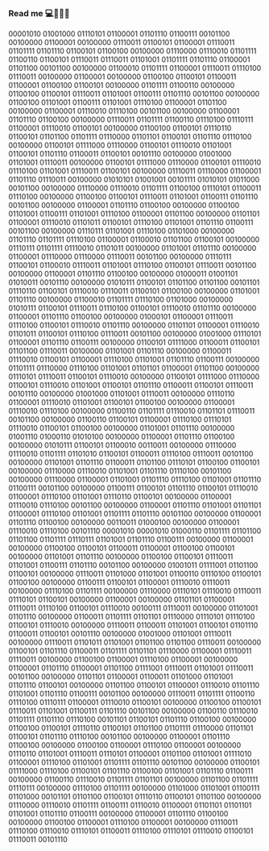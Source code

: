 ### Read me 💻💾😂📂
00001010 01001000 01110101 01100001 01101110 01100111 00101100 00100000 01100001 00100000 01110011 01100101 01100001 01110011 01101111 01101110 01100101 01100100 00100000 01110000 01110010 01101111 01100110 01100101 01110011 01110011 01101001 01101111 01101110 01100001 01101100 00101100 00100000 01100010 01101111 01100001 01110011 01110100 01110011 00100000 01100001 00100000 01100100 01100101 01100011 01100001 01100100 01100101 00100000 01101111 01100110 00100000 01100100 01100101 01110011 01101001 01100111 01101110 00101100 00100000 01100100 01101001 01100111 01101001 01110100 01100001 01101100 00100000 01100001 01110010 01110100 00101100 00100000 01100001 01101110 01100100 00100000 01110011 01101111 01100110 01110100 01110111 01100001 01110010 01100101 00100000 01100100 01100101 01110110 01100101 01101100 01101111 01110000 01101101 01100101 01101110 01110100 00100000 01100101 01111000 01110000 01100101 01110010 01101001 01100101 01101110 01100011 01100101 00101110 00100000 01001000 01101001 01110011 00100000 01100101 01111000 01110000 01100101 01110010 01110100 01101001 01110011 01100101 00100000 01110011 01110000 01100001 01101110 01110011 00100000 01010101 01001001 00101111 01010101 01011000 00101100 00100000 01110000 01110010 01101111 01100100 01110101 01100011 01110100 00100000 01100100 01100101 01110011 01101001 01100111 01101110 00101100 00100000 01100001 01101110 01100100 00100000 01100100 01101001 01100111 01101001 01110100 01100001 01101100 00100000 01101101 01100001 01110010 01101011 01100101 01110100 01101001 01101110 01100111 00101100 00100000 01110111 01101001 01110100 01101000 00100000 01101110 01101111 01110100 01100001 01100010 01101100 01100101 00100000 01110111 01101111 01110010 01101011 00100000 01101001 01101110 00100000 01100001 01110000 01110000 01110011 00101100 00100000 01110111 01100101 01100010 01110011 01101001 01110100 01100101 01110011 00101100 00100000 01100001 01101110 01100100 00100000 01000011 01001101 01010011 00101110 00100000 01010111 01100101 01101100 01101100 00101101 01110110 01100101 01110010 01110011 01100101 01100100 00100000 01101001 01101110 00100000 01100010 01101111 01110100 01101000 00100000 01010111 01100101 01110011 01110100 01100101 01110010 01101110 00100000 01100001 01101110 01100100 00100000 01000101 01100001 01110011 01110100 01100101 01110010 01101110 00100000 01101101 01100001 01110010 01101011 01100101 01110100 01110011 00101100 00100000 01001000 01110101 01100001 01101110 01100111 00100000 01100101 01111000 01100011 01100101 01101100 01110011 00100000 01101001 01101110 00100000 01100011 01110010 01100101 01100001 01110100 01101001 01101110 01100111 00100000 01101111 01110000 01110100 01101001 01101101 01100001 01101100 00100000 01110101 01110011 01100101 01110010 00100000 01100101 01111000 01110000 01100101 01110010 01101001 01100101 01101110 01100011 01100101 01110011 00101110 00100000 01001000 01101001 01110011 00100000 01110110 01100001 01110010 01101001 01100101 01100100 00100000 01100001 01110010 01110100 00100000 01100110 01101111 01110010 01101101 01110011 00101100 00100000 01100110 01100101 01100001 01110100 01110101 01110010 01100101 01100100 00100000 01101001 01101110 00100000 01001110 01000110 01010100 00100000 01100001 01101110 01100100 00100000 01010111 01100101 01100010 00110011 00100000 01110000 01110010 01101111 01101010 01100101 01100011 01110100 01110011 00101100 00100000 01101001 01101110 01100011 01101100 01110101 01100100 01100101 00100000 01110000 01110010 01101001 01101110 01110100 00101100 00100000 01110000 01100001 01101001 01101110 01110100 01101001 01101110 01100111 00101100 00100000 01100111 01100101 01101110 01100101 01110010 01100001 01110100 01101001 01110110 01100101 00100000 01100001 01110010 01110100 00101100 00100000 01100001 01101110 01101001 01101101 01100001 01110100 01101001 01101111 01101110 00101100 00100000 01100001 01101110 01100100 00100000 00110011 01000100 00100000 01100001 01110010 01110100 00101110 00001010 00001010 01000110 01101111 01101100 01101100 01101111 01110111 01101001 01101110 01100111 00100000 01100001 00100000 01100100 01100101 01100011 01100001 01100100 01100101 00100000 01101001 01101110 00100000 01100100 01100101 01110011 01101001 01100111 01101110 00101100 00100000 01001011 01111001 01101100 01100101 00100000 01110011 01101000 01101001 01100110 01110100 01100101 01100100 00100000 01100111 01100101 01100001 01110010 01110011 00100000 01110100 01101111 00100000 01110000 01110101 01110010 01110011 01110101 01100101 00100000 01100001 00100000 01101101 01100001 01110011 01110100 01100101 01110010 00100111 01110011 00100000 01101001 01101110 00100000 01100011 01101111 01101101 01110000 01110101 01110100 01100101 01110010 00100000 01110011 01100011 01101001 01100101 01101110 01100011 01100101 00101110 00100000 01001000 01101001 01110011 00100000 01110011 01101011 01101001 01101100 01101100 01110011 00100000 01100101 01101110 01100011 01101111 01101101 01110000 01100001 01110011 01110011 00100000 01100100 01100001 01110100 01100001 00100000 01100001 01101110 01100001 01101100 01111001 01110011 01101001 01110011 00101100 00100000 01101101 01100001 01100011 01101000 01101001 01101110 01100101 00100000 01101100 01100101 01100001 01110010 01101110 01101001 01101110 01100111 00101100 00100000 01110011 01101111 01100110 01110100 01110111 01100001 01110010 01100101 00100000 01100100 01100101 01110011 01101001 01100111 01101110 00101100 00100000 01100110 01110010 01101111 01101110 01110100 00101101 01100101 01101110 01100100 00100000 01100100 01100101 01110110 01100101 01101100 01101111 01110000 01101101 01100101 01101110 01110100 00101100 00100000 01100001 01101110 01100100 00100000 01100100 01100001 01110100 01100001 00100000 01110110 01101001 01110011 01110101 01100001 01101100 01101001 01111010 01100001 01110100 01101001 01101111 01101110 00101100 00100000 01100101 01111000 01110100 01100101 01101110 01100100 01101001 01101110 01100111 00100000 01100110 01110010 01101111 01101101 00100000 01101100 01101111 01110111 00100000 01110100 01101111 00100000 01101000 01101001 01100111 01101000 00101101 01101100 01100101 01110110 01100101 01101100 00100000 01110000 01110010 01101111 01100111 01110010 01100001 01101101 01101101 01101001 01101110 01100111 00100000 01100001 01101110 01100100 00100000 01100100 01100001 01110100 01100001 00100000 01110011 01110100 01110010 01110101 01100011 01110100 01110101 01110010 01100101 01110011 00101110 
